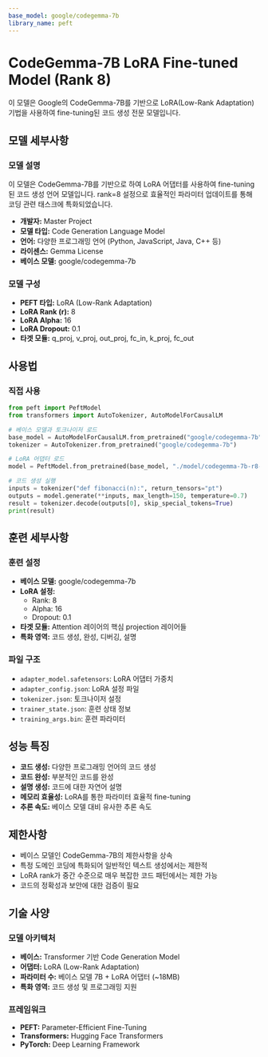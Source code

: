 ```yaml
---
base_model: google/codegemma-7b
library_name: peft
---
```


# CodeGemma-7B LoRA Fine-tuned Model (Rank 8)

이 모델은 Google의 CodeGemma-7B를 기반으로 LoRA(Low-Rank Adaptation) 기법을 사용하여 fine-tuning된 코드 생성 전문 모델입니다.

## 모델 세부사항

### 모델 설명

이 모델은 CodeGemma-7B를 기반으로 하여 LoRA 어댑터를 사용하여 fine-tuning된 코드 생성 언어 모델입니다. rank=8 설정으로 효율적인 파라미터 업데이트를 통해 코딩 관련 태스크에 특화되었습니다.

- **개발자:** Master Project
- **모델 타입:** Code Generation Language Model
- **언어:** 다양한 프로그래밍 언어 (Python, JavaScript, Java, C++ 등)
- **라이센스:** Gemma License
- **베이스 모델:** google/codegemma-7b

### 모델 구성

- **PEFT 타입:** LoRA (Low-Rank Adaptation)
- **LoRA Rank (r):** 8
- **LoRA Alpha:** 16
- **LoRA Dropout:** 0.1
- **타겟 모듈:** q_proj, v_proj, out_proj, fc_in, k_proj, fc_out

## 사용법

### 직접 사용

```python
from peft import PeftModel
from transformers import AutoTokenizer, AutoModelForCausalLM

# 베이스 모델과 토크나이저 로드
base_model = AutoModelForCausalLM.from_pretrained("google/codegemma-7b")
tokenizer = AutoTokenizer.from_pretrained("google/codegemma-7b")

# LoRA 어댑터 로드
model = PeftModel.from_pretrained(base_model, "./model/codegemma-7b-r8-master")

# 코드 생성 실행
inputs = tokenizer("def fibonacci(n):", return_tensors="pt")
outputs = model.generate(**inputs, max_length=150, temperature=0.7)
result = tokenizer.decode(outputs[0], skip_special_tokens=True)
print(result)
```

## 훈련 세부사항

### 훈련 설정

- **베이스 모델:** google/codegemma-7b
- **LoRA 설정:** 
  - Rank: 8
  - Alpha: 16
  - Dropout: 0.1
- **타겟 모듈:** Attention 레이어의 핵심 projection 레이어들
- **특화 영역:** 코드 생성, 완성, 디버깅, 설명

### 파일 구조

- `adapter_model.safetensors`: LoRA 어댑터 가중치
- `adapter_config.json`: LoRA 설정 파일
- `tokenizer.json`: 토크나이저 설정
- `trainer_state.json`: 훈련 상태 정보
- `training_args.bin`: 훈련 파라미터

## 성능 특징

- **코드 생성:** 다양한 프로그래밍 언어의 코드 생성
- **코드 완성:** 부분적인 코드를 완성
- **설명 생성:** 코드에 대한 자연어 설명
- **메모리 효율성:** LoRA를 통한 파라미터 효율적 fine-tuning
- **추론 속도:** 베이스 모델 대비 유사한 추론 속도

## 제한사항

- 베이스 모델인 CodeGemma-7B의 제한사항을 상속
- 특정 도메인 코딩에 특화되어 일반적인 텍스트 생성에서는 제한적
- LoRA rank가 중간 수준으로 매우 복잡한 코드 패턴에서는 제한 가능
- 코드의 정확성과 보안에 대한 검증이 필요

## 기술 사양

### 모델 아키텍처

- **베이스:** Transformer 기반 Code Generation Model
- **어댑터:** LoRA (Low-Rank Adaptation)
- **파라미터 수:** 베이스 모델 7B + LoRA 어댑터 (~18MB)
- **특화 영역:** 코드 생성 및 프로그래밍 지원

### 프레임워크

- **PEFT:** Parameter-Efficient Fine-Tuning
- **Transformers:** Hugging Face Transformers
- **PyTorch:** Deep Learning Framework